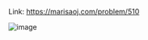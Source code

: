 Link: https://marisaoj.com/problem/510

![image](https://github.com/user-attachments/assets/098d2819-2824-4aa4-a75b-da3c34c65de4)
